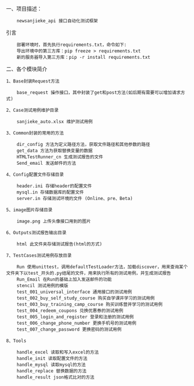 一、项目描述：

        newsanjieke_api 接口自动化测试框架
引言
        
        部署环境时，首先执行requirements.txt，命令如下:
        导出环境中的第三方库：pip freeze > requirements.txt
        新的服务器导入第三方库：pip -r install requirements.txt
    
二、各个模块简介

    1、Base封装Request方法
    
        base_request 操作接口，其中封装了get和post方法(如后期有需要可以增加请求方式)
    
    2、Case测试用例维护目录
    
        sanjieke_auto.xlsx 维护测试用例

    3、Common封装的常用的方法
        
        dir_config 方法为定义路径方法，获取文件路径和其他参数的路径
        get_data 方法为获取替换变量的数据
        HTMLTestRunner_cn 生成测试报告的文件
        Send_email 发送邮件的方法
        
    4、Config配置文件存储目录
    
        header.ini 存储header的配置文件
        mysql.in 存储数据库的配置文件
        server.in 存储测试环境的文件 (Online、pre、Beta)

    5、image图片存储目录
    
        image.png 上传头像接口用到的图片
        
    6、Outputs测试报告输出目录
    
        html 此文件夹存储测试报告(html的方式)
        
    7、TestCases测试用例存放目录
    
        Run 使用unittest，调用defaultTestLoader方法，加载discover，用来查询某个文件夹下以test_开头的.py结尾的文件，用来执行所有的测试用例，并生成测试报告
        Run_Email 在Run的基础上加入发送邮件的功能
        stencil 测试用例的模版
        test_001_universal_interface 通用接口的测试用例
        test_002_buy_self_study_course 购买自学课并学习的测试用例
        test_003_buy_training_camp_course 购买训练营并学习的测试用例
        test_004_redeem_coupons 兑换优惠券的测试用例
        test_005_login_and_register 登录和注册的测试用例
        test_006_change_phone_number 更换手机号的测试用例
        test_007_change_password 更换密码的测试用例
       
    8、Tools
    
        handle_excel 读取和写入excel的方法
        handle_init 读取配置文件的方法
        handle_mysql 读取mysql的方法
        handle_replace 替换数据的方法
        handle_result json格式比对的方法
